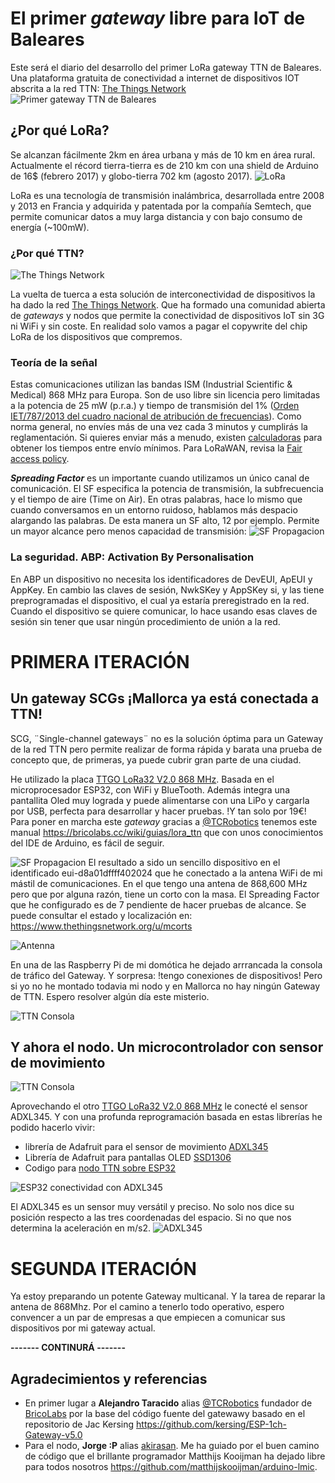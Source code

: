 # El primer *gateway* libre para IoT de Baleares
Este será el diario del desarrollo del primer LoRa gateway TTN de Baleares. Una plataforma gratuita de conectividad a internet de dispositivos IOT abscrita a la red TTN: [The Things Network](https://www.thethingsnetwork.org)
![Primer gateway TTN de Baleares](https://github.com/McOrts/LoRa_gateway/blob/master/pictures/TTN_map_1st_balearic.png?raw=true)

## ¿Por qué LoRa?
Se alcanzan fácilmente 2km en área urbana y más de 10 km en área rural. Actualmente el récord tierra-tierra es de 210 km con una shield de Arduino de 16$ (febrero 2017) y globo-tierra 702 km (agosto 2017).
![LoRa](https://github.com/McOrts/LoRa_gateway/blob/master/pictures/LoRa-logo-transp-400x231-300x173.png?raw=true)

LoRa es una tecnología de transmisión inalámbrica, desarrollada entre 2008 y 2013 en Francia y adquirida y patentada por la compañía Semtech, que permite comunicar datos a muy larga distancia y con bajo consumo de energía (~100mW).

### ¿Por qué TTN?
![The Things Network](https://github.com/McOrts/LoRa_gateway/blob/master/pictures/ttn_logo.png?raw=true)

La vuelta de tuerca a esta solución de interconectividad de dispositivos la ha dado la red [The Things Network](https://www.thethingsnetwork.org). Que ha formado una comunidad abierta de *gateways* y nodos que permite la conectividad de dispositivos IoT sin 3G ni WiFi y sin coste. En realidad solo vamos a pagar el copywrite del chip LoRa de los dispositivos que compremos.

### Teoría de la señal
Estas comunicaciones utilizan las bandas ISM (Industrial Scientific & Medical) 868 MHz para Europa. Son de uso libre sin licencia pero limitadas a la potencia de 25 mW (p.r.a.) y tiempo de transmisión del 1% ([Orden IET/787/2013 del cuadro nacional de atribución de frecuencias](https://www.boe.es/buscar/act.php?id=BOE-A-2013-4845)). Como norma general, no envíes más de una vez cada 3 minutos y cumplirás la reglamentación. Si quieres enviar más a menudo, existen [calculadoras](https://docs.google.com/spreadsheets/d/1voGAtQAjC1qBmaVuP1ApNKs1ekgUjavHuVQIXyYSvNc/edit#gid=0) para obtener los tiempos entre envío mínimos. Para LoRaWAN, revisa la [Fair access policy](https://www.thethingsnetwork.org/forum/t/limitations-data-rate-packet-size-30-seconds-uplink-and-10-messages-downlink-per-day-fair-access-policy/1300).

__*Spreading Factor*__ es un importante cuando utilizamos un único canal de comunicación. El SF especifica la potencia de transmisión, la subfrecuencia y el tiempo de aire (Time on Air). En otras palabras, hace lo mismo que cuando conversamos en un entorno ruidoso, hablamos más despacio alargando las palabras. De esta manera un SF alto, 12 por ejemplo. Permite un mayor alcance pero menos capacidad de transmisión:
![SF Propagacion](https://github.com/McOrts/LoRa_gateway/blob/master/pictures/propagation.png?raw=true)

### La seguridad. ABP: Activation By Personalisation
En ABP un dispositivo no necesita los identificadores de DevEUI, ApEUI y AppKey. En cambio las claves de sesión, NwkSKey y AppSKey si, y las tiene preprogramadas el dispositivo, el cual ya estaría preregistrado en la red. Cuando el dispositivo se quiere comunicar, lo hace usando esas claves de sesión sin tener que usar ningún procedimiento de unión a la red.

# PRIMERA ITERACIÓN
## Un gateway SCGs ¡Mallorca ya está conectada a TTN!
SCG, ¨Single-channel gateways¨ no es la solución óptima para un Gateway de la red TTN pero permite realizar de forma rápida y barata una prueba de concepto que, de primeras, ya puede cubrir gran parte de una ciudad.

He utilizado la placa [TTGO LoRa32 V2.0 868 MHz](https://www.aliexpress.com/item/2-Pcs-TTGO-LORA32-V2-0-868-433Mhz-ESP32-LoRa-OLED-0-96-Inch-SD-Card/32847443952.html). Basada en el microprocesador ESP32, con WiFi y BlueTooth. Además integra una pantallita Oled muy lograda y puede alimentarse con una LiPo y cargarla por USB, perfecta para desarrollar y hacer pruebas. !Y tan solo por 19€!
Para poner en marcha este *gateway* gracias a [@TCRobotics](https://twitter.com/TCRobotics) tenemos este manual https://bricolabs.cc/wiki/guias/lora_ttn que con unos conocimientos del IDE de Arduino, es fácil de seguir.

![SF Propagacion](https://github.com/McOrts/LoRa_gateway/blob/master/pictures/LORA_TTN_Gateway_SCG.JPG?raw=true)
El resultado a sido un sencillo dispositivo en el identificado eui-d8a01dffff402024 que he conectado a la antena WiFi de mi mástil de comunicaciones. En el que tengo una antena de 868,600 MHz pero que por alguna razón, tiene un corto con la masa. El Spreading Factor que he configurado es de 7 pendiente de hacer pruebas de alcance. Se puede consultar el estado y localización en: https://www.thethingsnetwork.org/u/mcorts

![Antenna](https://github.com/McOrts/LoRa_gateway/blob/master/pictures/antennas_mast.png)

En una de las Raspberry Pi de mi domótica he dejado arrrancada la consola de tráfico del Gateway. Y sorpresa: !tengo conexiones de dispositivos! Pero si yo no he montado todavia mi nodo y en Mallorca no hay ningún Gateway de TTN. Espero resolver algún día este misterio.

![TTN Consola](https://github.com/McOrts/LoRa_gateway/blob/master/pictures/TTN_Consola_RBPy.png?raw=true)

## Y ahora el nodo. Un microcontrolador con sensor de movimiento
![TTN Consola](https://github.com/McOrts/LoRa_gateway/blob/master/pictures/LORA_TTN_Node_MovementSensor.GIF?raw=true)

Aprovechando el otro [TTGO LoRa32 V2.0 868 MHz](https://www.aliexpress.com/item/2-Pcs-TTGO-LORA32-V2-0-868-433Mhz-ESP32-LoRa-OLED-0-96-Inch-SD-Card/32847443952.html) le conecté el sensor ADXL345. Y con una profunda reprogramación basada en estas librerías he podido hacerlo vivir:
- librería de Adafruit para el sensor de movimiento [ADXL345](https://github.com/adafruit/Adafruit_ADXL345)
- Librería de Adafruit para pantallas OLED [SSD1306](https://github.com/adafruit/Adafruit_SSD1306)
- Codigo para [nodo TTN sobre ESP32](https://github.com/matthijskooijman/arduino-lmic)

![ESP32 conectividad con ADXL345](https://github.com/McOrts/LoRa_gateway/blob/master/pictures/lolin32-and-adxl345_bb.png?raw=true)

El ADXL345 es un sensor muy versátil y preciso. No solo nos dice su posición respecto a las tres coordenadas del espacio. Si no que nos determina la aceleración en m/s2. 
![ADXL345](https://github.com/McOrts/LoRa_gateway/blob/master/pictures/ADXL345.jpg?raw=true)

# SEGUNDA ITERACIÓN
Ya estoy preparando un potente Gateway multicanal. Y la tarea de reparar la antena de 868Mhz. Por el camino a tenerlo todo operativo, espero convencer a un par de empresas a que empiecen a comunicar sus dispositivos por mi gateway actual.

__------- CONTINURÁ -------__


## Agradecimientos y referencias
- En primer lugar a __Alejandro Taracido__ alias [@TCRobotics](https://twitter.com/TCRobotics) fundador de [BricoLabs](https://twitter.com/Brico_Labs) por la base del código fuente del gatewawy basado en el repositorio de Jac Kersing https://github.com/kersing/ESP-1ch-Gateway-v5.0
- Para el nodo, __Jorge :P__ alias [akirasan](https://twitter.com/akirasan). Me ha guiado por el buen camino de código que el brillante programador Matthijs Kooijman ha dejado libre para todos nosotros https://github.com/matthijskooijman/arduino-lmic.
